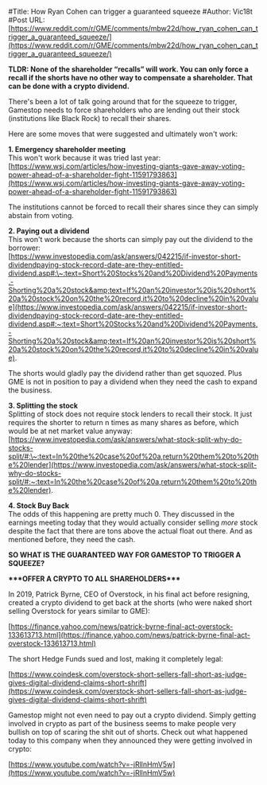 #Title: How Ryan Cohen can trigger a guaranteed squeeze
#Author: Vic18t
#Post URL: [https://www.reddit.com/r/GME/comments/mbw22d/how_ryan_cohen_can_trigger_a_guaranteed_squeeze/](https://www.reddit.com/r/GME/comments/mbw22d/how_ryan_cohen_can_trigger_a_guaranteed_squeeze/)


**TLDR: None of the shareholder “recalls” will work. You can only force a recall if the shorts have no other way to compensate a shareholder. That can be done with a crypto dividend.**

There's been a lot of talk going around that for the squeeze to trigger, Gamestop needs to force shareholders who are lending out their stock (institutions like Black Rock) to recall their shares.

Here are some moves that were suggested and ultimately won't work:

**1. Emergency shareholder meeting**  
This won't work because it was tried last year:   
[https://www.wsj.com/articles/how-investing-giants-gave-away-voting-power-ahead-of-a-shareholder-fight-11591793863](https://www.wsj.com/articles/how-investing-giants-gave-away-voting-power-ahead-of-a-shareholder-fight-11591793863)

The institutions cannot be forced to recall their shares since they can simply abstain from voting.

**2. Paying out a dividend**  
This won't work because the shorts can simply pay out the dividend to the borrower:  
[https://www.investopedia.com/ask/answers/042215/if-investor-short-dividendpaying-stock-record-date-are-they-entitled-dividend.asp#:\~:text=Short%20Stocks%20and%20Dividend%20Payments,-Shorting%20a%20stock&amp;text=If%20an%20investor%20is%20short%20a%20stock%20on%20the%20record,it%20to%20decline%20in%20value](https://www.investopedia.com/ask/answers/042215/if-investor-short-dividendpaying-stock-record-date-are-they-entitled-dividend.asp#:~:text=Short%20Stocks%20and%20Dividend%20Payments,-Shorting%20a%20stock&amp;text=If%20an%20investor%20is%20short%20a%20stock%20on%20the%20record,it%20to%20decline%20in%20value).

The shorts would gladly pay the dividend rather than get squozed. Plus GME is not in position to pay a dividend when they need the cash to expand the business. 

**3. Splitting the stock**  
Splitting of stock does not require stock lenders to recall their stock. It just requires the shorter to return n times as many shares as before, which would be at net market value anyway: [https://www.investopedia.com/ask/answers/what-stock-split-why-do-stocks-split/#:\~:text=In%20the%20case%20of%20a,return%20them%20to%20the%20lender](https://www.investopedia.com/ask/answers/what-stock-split-why-do-stocks-split/#:~:text=In%20the%20case%20of%20a,return%20them%20to%20the%20lender). 

**4. Stock Buy Back**  
The odds of this happening are pretty much 0. They discussed in the earnings meeting today that they would actually consider selling *more* stock despite the fact that there are tons above the actual float out there. And as mentioned before, they need the cash.

**SO WHAT IS THE GUARANTEED WAY FOR GAMESTOP TO TRIGGER A SQUEEZE?**

**\*\*\*OFFER A CRYPTO TO ALL SHAREHOLDERS\*\*\***

In 2019, Patrick Byrne, CEO of Overstock, in his final act before resigning, created a crypto dividend to get back at the shorts (who were naked short selling Overstock for years similar to GME):

 [https://finance.yahoo.com/news/patrick-byrne-final-act-overstock-133613713.html](https://finance.yahoo.com/news/patrick-byrne-final-act-overstock-133613713.html)

The short Hedge Funds sued and lost, making it completely legal:

[https://www.coindesk.com/overstock-short-sellers-fall-short-as-judge-gives-digital-dividend-claims-short-shrift](https://www.coindesk.com/overstock-short-sellers-fall-short-as-judge-gives-digital-dividend-claims-short-shrift)

Gamestop might not even need to pay out a crypto dividend. Simply getting involved in crypto as part of the business seems to make people very bullish on top of  scaring the shit out of shorts. Check out what happened today to this company when they announced they were getting involved in crypto:

[https://www.youtube.com/watch?v=-jRllnHmV5w](https://www.youtube.com/watch?v=-jRllnHmV5w)